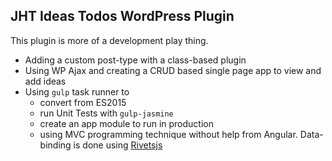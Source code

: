## JHT Ideas Todos WordPress Plugin ##

This plugin is more of a development play thing. 
 
 * Adding a custom post-type with a class-based plugin
 * Using WP Ajax and creating a CRUD based single page app to view and add ideas
 * Using `gulp` task runner to 
    * convert from ES2015
    * run Unit Tests with `gulp-jasmine`
    * create an app module to run in production
    * using MVC programming technique without help from Angular.  Data-binding is done using [Rivetsjs](//rivets.js.com)
